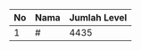 | No | Nama            | Jumlah Level |
|----|-----------------|--------------|
| 1  | #    |    4435        |
